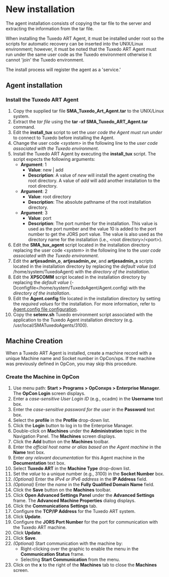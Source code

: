 # New installation

The agent installation consists of copying the tar file to the server and extracting the information from the tar file.

When installing the Tuxedo ART Agent, it must be installed under root so the scripts for automatic recovery can be inserted into the UNIX/Linux environment; however, it must be noted that the Tuxedo ART Agent must run under the same user code as the Tuxedo environment otherwise it cannot 'join' the Tuxedo environment.

The install process will register the agent as a 'service.'

## Agent installation

### Install the Tuxedo ART Agent

1. Copy the supplied tar file **SMA_Tuxedo_Art_Agent.tar** to the UNIX/Linux system.
2. Extract the *tar file* using the **tar -xf SMA_Tuxedo_ART_Agent.tar** command.
3. Edit the **install_tux** script to set the *user code the Agent must run under* to connect to Tuxedo before installing the Agent.
4. Change the user code *\<system\>* in the following line to the *user code associated with the Tuxedo environment*.
5. Install the Tuxedo ART Agent by executing the **install_tux** script. The script expects the following arguments:
   - **Argument**: 1
     - **Value**: new | add
     - **Description**: A value of *new* will install the agent creating the root directory. A value of *add* will add another installation to the root directory.
   - **Argument**: 2
     - **Value**: root directory
     - **Description**: The absolute pathname of the root installation directory.
   - **Argument**: 3
     - **Value**: port
     - **Description**: The port number for the installation. This value is used as the port number and the value 10 is added to the port number to get the JORS port value. The value is also used as the directory name for the installation (i.e., \<root directory\>/\<port\>).
6. Edit the **SMA_tux_agent** script located in the installation directory replacing the user code *\<system\>* in the following line to the *user code associated with the Tuxedo environment*.
7. Edit the **artjesadmin_o**, **artjesadmin_ov**, and **artjesadmin_s** scripts located in the installation directory by replacing the *default value* (cd /home/system/TuxedoAgent) with the *directory of the installation*.
8. Edit the **XPSCOMM** script located in the installation directory by replacing the *default value* (-Dconfigfile=/home/system/TuxedoAgent/Agent.config) with the *directory of the installation*.
9. Edit the **Agent.config** file located in the installation directory by setting the *required values* for the installation. For more information, refer to [Agent.config file configuration](../administration/configuration-file.md).
10. Copy the **setenv.sh** Tuxedo environment script associated with the application to the Tuxedo Agent installation directory (e.g. /usr/local/SMATuxedoAgents/3100).

## Machine Creation

When a Tuxedo ART Agent is installed, create a machine record with a unique Machine name and Socket number in OpCon/xps. If the machine was previously defined in OpCon, you may skip this procedure.

### Create the Machine in OpCon

1. Use menu path: **Start \> Programs \> OpConxps \> Enterprise Manager**. The **OpCon Login** screen displays.
2. Enter a *case-sensitive User Login ID* (e.g., ocadm) in the **Username** text box.
3. Enter the *case-sensitive password for the user* in the **Password** text box.
4. Select the **profile** in the **Profile** drop-down list.
5. Click the **Login** button to log in to the Enterprise Manager.
6. Double-click on **Machines** under the **Administration** topic in the Navigation Panel. The **Machines** screen displays.
7. Click the **Add** button on the **Machines** toolbar.
8. Enter the *official host name or alias based on the Agent machine* in the **Name** text box.
9. Enter *any relevant documentation* for this Agent machine in the **Documentation** text box.
10. Select **Tuxedo ART** in the **Machine Type** drop-down list.
11. Set the *value* to a unique number (e.g., 3100) in the **Socket Number** box.
12. *(Optional)* Enter the *IPv4 or IPv6 address* in the **IP Address** field.
13. *(Optional)* Enter the *name* in the **Fully Qualified Domain Name** field.
14. Click the **Save** button on the **Machines** toolbar.
15. Click **Open Advanced Settings Panel** under the **Advanced Settings** frame. The **Advanced Machine Properties** dialog displays.
16. Click the **Communications Settings** tab.
17. Configure the **TCP/IP Address** for the Tuxedo ART system.
18. Click **Update**.
19. Configure the **JORS Port Number** for the port for communication with the Tuxedo ART machine.
20. Click **Update**.
21. Click **Save**.
22. *(Optional)* Start communication with the machine by:
    - Right-clicking over the graphic to enable the menu in the **Communication Status** frame.
    - Selecting **Start Communication** from the menu.
23. Click on the **x** to the right of the **Machines** tab to close the **Machines** screen.
